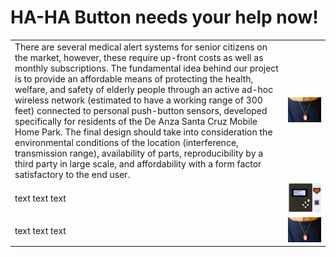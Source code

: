 # HA-HA Button needs your help now!

| | |
|--|--|
|There are several medical alert systems for senior citizens on the market, however, these require up-front costs as well as monthly subscriptions. The fundamental idea behind our project is to provide an affordable means of protecting the health, welfare, and safety of elderly people through an active ad-hoc wireless network (estimated to have a working range of 300 feet) connected to personal push-button sensors, developed specifically for residents of the De Anza Santa Cruz Mobile Home Park. The final design should take into consideration the environmental conditions of the location (interference, transmission range), availability of parts, reproducibility by a third party in large scale, and affordability with a form factor satisfactory to the end user.|![ieee_nike_plus](ieee_nike_plus.jpeg)|
|text text text|![haha_base_buttons](haha_base_buttons.png)|
|text text text|![ieee_nike_plus](ieee_nike_plus.jpeg)|
